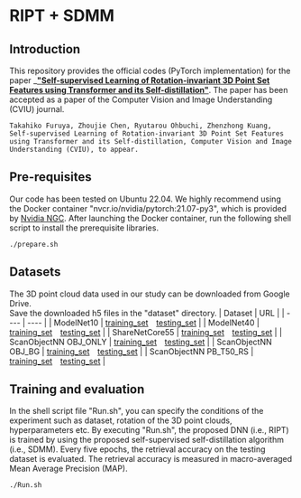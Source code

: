 # RIPT + SDMM
## Introduction
This repository provides the official codes (PyTorch implementation) for the paper _**["Self-supervised Learning of Rotation-invariant 3D Point Set Features using Transformer and its Self-distillation"](https://arxiv.org/abs/2308.04725)**. The paper has been accepted as a paper of the Computer Vision and Image Understanding (CVIU) journal. 
```
Takahiko Furuya, Zhoujie Chen, Ryutarou Ohbuchi, Zhenzhong Kuang, Self-supervised Learning of Rotation-invariant 3D Point Set Features using Transformer and its Self-distillation, Computer Vision and Image Understanding (CVIU), to appear.
```
## Pre-requisites
Our code has been tested on Ubuntu 22.04. We highly recommend using the Docker container "nvcr.io/nvidia/pytorch:21.07-py3", which is provided by [Nvidia NGC](https://catalog.ngc.nvidia.com/orgs/nvidia/containers/pytorch/tags). 
After launching the Docker container, run the following shell script to install the prerequisite libraries.
```
./prepare.sh
```
## Datasets
The 3D point cloud data used in our study can be downloaded from Google Drive.<br>
Save the downloaded h5 files in the "dataset" directory.
| Dataset | URL |
| ---- | ---- |
| ModelNet10 | [training_set](https://drive.google.com/file/d/1K0poxAMOX7SvRJFaGU_KXcuc3H39yon_/view?usp=sharing)&emsp;[testing_set](https://drive.google.com/file/d/1SIku6h9ta6jIcBON2nVnEXk2TDp9DFG7/view?usp=sharing) |
| ModelNet40 | [training_set](https://drive.google.com/file/d/1KnLZIklZ0MhqHo84NOAlMOERIcen3lXx/view?usp=sharing)&emsp;[testing_set](https://drive.google.com/file/d/1q_MQkCkLZkvm1f86AjvCCI6ChJ85yPoD/view?usp=sharing) |
| ShareNetCore55 | [training_set](https://drive.google.com/file/d/1Ssuk32p1Dl5XvoJ3023ZQc6pYTS64xMc/view?usp=sharing)&emsp;[testing_set](https://drive.google.com/file/d/1Vq1rJOU23GY_A5df7SDIffIFBAGgTnpx/view?usp=sharing) |
| ScanObjectNN OBJ_ONLY | [training_set](https://drive.google.com/file/d/1xH6hMb8YNGS0lEoWKFWe8jUOVRgRrEqZ/view?usp=sharing)&emsp;[testing_set](https://drive.google.com/file/d/1M7mBEt3AA92W_Ok-H0tFXsBDt76uTjzo/view?usp=sharing) |
| ScanObjectNN OBJ_BG | [training_set](https://drive.google.com/file/d/1DTfgJZ-AgyLp5-deUTjc1QEez0ZzRVtQ/view?usp=sharing)&emsp;[testing_set](https://drive.google.com/file/d/1B8WGxb5gjNYe6KoVs7AEHkkVp4W6pcLy/view?usp=sharing) |
| ScanObjectNN PB_T50_RS | [training_set](https://drive.google.com/file/d/1tb6g1nvVs_dud6KhJ3wdFU4qgjZsc1Kb/view?usp=sharing)&emsp;[testing_set](https://drive.google.com/file/d/12_16AVajG5IBpxyDtCyDf-vMKx1jnSYR/view?usp=sharing) |
## Training and evaluation
In the shell script file "Run.sh", you can specify the conditions of the experiment such as dataset, rotation of the 3D point clouds, hyperparameters etc. By executing "Run.sh", the proposed DNN (i.e., RIPT) is trained by using the proposed self-supervised self-distillation algorithm (i.e., SDMM). Every five epochs, the retrieval accuracy on the testing dataset is evaluated. The retrieval accuracy is measured in macro-averaged Mean Average Precision (MAP).
```
./Run.sh
```
